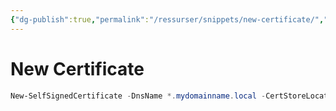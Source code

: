 ```yaml
---
{"dg-publish":true,"permalink":"/ressurser/snippets/new-certificate/","dgHomeLink":true,"dgPassFrontmatter":false}
---
```


# New Certificate

```powershell
New-SelfSignedCertificate -DnsName *.mydomainname.local -CertStoreLocation cert:\LocalMachine\My -TestRoot
```
